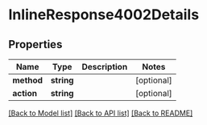 # InlineResponse4002Details

## Properties
Name | Type | Description | Notes
------------ | ------------- | ------------- | -------------
**method** | **string** |  | [optional] 
**action** | **string** |  | [optional] 

[[Back to Model list]](../../README.md#documentation-for-models) [[Back to API list]](../../README.md#documentation-for-api-endpoints) [[Back to README]](../../README.md)


